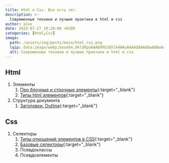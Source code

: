 ```yaml
---
title: Html и Сss. Все есть тег.
description: >-
  Современные техники и лучшие практики в html и css
author: alex
date: 2025-07-27 19:20:00 +0300
categories: [Html,Css]
image:
  path: /assets/img/posts/main/html_css.png
  lqip: data:image/webp;base64,UklGRpoAAABXRUJQVlA4WAoAAAAQAAAADwAABwAAQUxQSDIAAAARL0AmbZurmr57yyIiqE8oiG0bejIYEQTgqiDA9vqnsUSI6H+oAERp2HZ65qP/VIAWAFZQOCBCAAAA8AEAnQEqEAAIAAVAfCWkAALp8sF8rgRgAP7o9FDvMCkMde9PK7euH5M1m6VWoDXf2FkP3BqV0ZYbO6NA/VFIAAAA
  alt: Современные техники и лучшие практики в html и css
---
```


## Html

1. Элементы
   1. [Про блочные и строчные элементы](https://lexusalex.site/posts/html-css-block-and-inline-elements/){:target="_blank"}
   2. [Типы html элементов](https://lexusalex.site/posts/html-css-types-of-elements/){:target="_blank"}
2. Структура документа
   1. [Заголовки. Outline](https://lexusalex.site/posts/html-css-document-structure-outline/){:target="_blank"}

## Сss

1. Селекторы
   1. [Типы отношений элементов в CSS](https://lexusalex.site/posts/html-css-types-of-element-relationships/){:target="_blank"}  
   2. [Базовые селекторы](https://lexusalex.site/posts/html-css-selectors/){:target="_blank"}
   3. Псевдоклассы
   4. Псевдоэлементы
